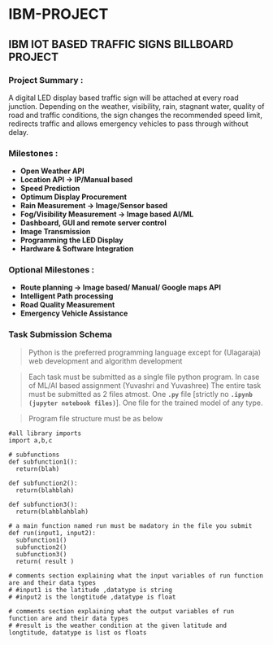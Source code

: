 # IBM-PROJECT
## IBM IOT BASED TRAFFIC SIGNS BILLBOARD PROJECT

### Project Summary :
A digital LED display based traffic sign will be attached at every road junction. Depending on the weather, visibility, rain, stagnant water, quality of road and traffic conditions, the sign changes the recommended speed limit, redirects traffic and allows emergency vehicles to pass through without delay.

### Milestones :
- **Open Weather API** 
- **Location API -> IP/Manual based**
- **Speed Prediction**
- **Optimum Display Procurement**
- **Rain Measurement -> Image/Sensor based**
- **Fog/Visibility Measurement -> Image based AI/ML**
- **Dashboard, GUI and remote server control**
- **Image Transmission**
- **Programming the LED Display**
- **Hardware & Software Integration**

### Optional Milestones :
- **Route planning -> Image based/ Manual/ Google maps API**
- **Intelligent Path processing**
- **Road Quality Measurement**
- **Emergency Vehicle Assistance**

### Task Submission Schema

> Python is the preferred programming language except for (Ulagaraja) web development and algorithm development

> Each task must be submitted as a single file python program. In case of ML/AI based assignment (Yuvashri and Yuvashree) The entire task must be submitted as 2 files atmost. One **`.py`** file [strictly no **`.ipynb (jupyter notebook files)`**]. One file for the trained model of any type.

> Program file structure must be as below

```
#all library imports
import a,b,c

# subfunctions
def subfunction1():
  return(blah)
  
def subfunction2():
  return(blahblah)
  
def subfunction3():
  return(blahblahblah)

# a main function named run must be madatory in the file you submit
def run(input1, input2):
  subfunction1()
  subfunction2()
  subfunction3()
  return( result )
  
# comments section explaining what the input variables of run function are and their data types
# #input1 is the latitude ,datatype is string
# #input2 is the longtitude ,datatype is float

# comments section explaining what the output variables of run function are and their data types
# #result is the weather condition at the given latitude and longtitude, datatype is list os floats

```
